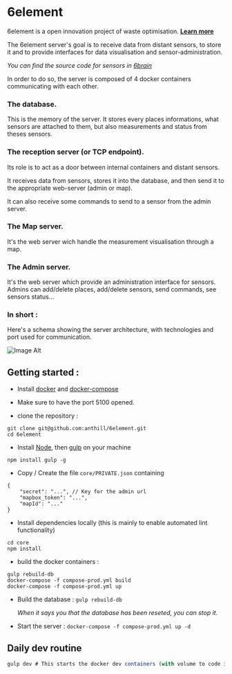 # 6element

6element is a open innovation project of waste optimisation. **[Learn more](http://ants.builders/pages/6element.html)**


The 6element server's goal is to receive data from distant sensors, to store it and to provide interfaces for data visualisation and sensor-administration.

*You can find the source code for sensors in [6brain](https://github.com/anthill/6brain)*

In order to do so, the server is composed of 4 docker containers communicating with each other.

### The database.

This is the memory of the server. It stores every places informations, what sensors are attached to them, but also measurements and status from theses sensors.

### The reception server (or TCP endpoint).

Its role is to act as a door between internal containers and distant sensors.

It receives data from sensors, stores it into the database, and then send it to the appropriate web-server (admin or map).

It can also receive some commands to send to a sensor from the admin server.

### The Map server.

It's the web server wich handle the measurement visualisation through a map.

### The Admin server.

It's the web server which provide an administration interface for sensors. Admins can add/delete places, add/delete sensors, send commands, see sensors status...


### In short :

Here's a schema showing the server architecture, with technologies and port used for communication.

![Image Alt](https://docs.google.com/drawings/d/11Lo_nfxXwXgdULOm_AK2A0_dp0pDNQIAllBRFUpYLJ8/pub?w=960&h=720)



## Getting started :

* Install [docker](https://docs.docker.com/) and [docker-compose](http://docs.docker.com/compose/install/)

* Make sure to have the port 5100 opened.

* clone the repository :

```
git clone git@github.com:anthill/6element.git
cd 6element
```

* Install [Node](https://github.com/nodesource/distributions#installation-instructions), then [gulp](http://gulpjs.com/) on your machine

```
npm install gulp -g
```


* Copy / Create the file `core/PRIVATE.json` containing

```
{
	"secret": "...", // Key for the admin url
    "mapbox_token": "...",
    "mapId": "..."
}
```

* Install dependencies locally (this is mainly to enable automated lint functionality)

````
cd core
npm install
````

* build the docker containers : 

```
gulp rebuild-db
docker-compose -f compose-prod.yml build
docker-compose -f compose-prod.yml up
```

* Build the database : `gulp rebuild-db`

	*When it says you that the database has been reseted, you can stop it.*

* Start the server : `docker-compose -f compose-prod.yml up -d`


## Daily dev routine

````js
gulp dev # This starts the docker dev containers (with volume to code in host) and watches files for rebuild in host
````






